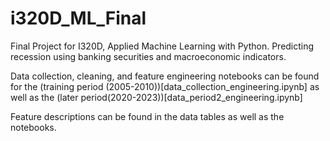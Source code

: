 # i320D_ML_Final

Final Project for I320D, Applied Machine Learning with Python. Predicting recession using banking securities and macroeconomic indicators.

Data collection, cleaning, and feature engineering notebooks can be found for the (training period (2005-2010))[data_collection_engineering.ipynb] as well as the (later period(2020-2023))[data_period2_engineering.ipynb]

Feature descriptions can be found in the data tables as well as the notebooks.